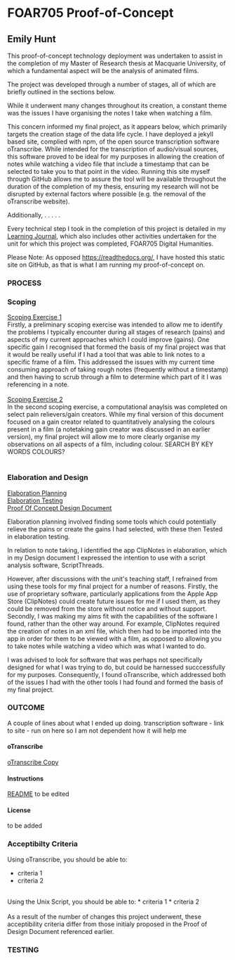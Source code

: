 # FOAR705 Proof-of-Concept
## Emily Hunt

This proof-of-concept technology deployment was undertaken to assist in the completion of my Master of Research thesis at Macquarie University, of which a fundamental aspect will be the analysis of animated films.

The project was developed through a number of stages, all of which are briefly outlined in the sections below.

While it underwent many changes throughout its creation, a constant theme was the issues I have organising the notes I take when watching a film.

This concern informed my final project, as it appears below, which primarily targets the creation stage of the data life cycle. I have deployed a jekyll based site, complied with npm, of the open source transcription software oTranscribe. While intended for the transcription of audio/visual sources, this software proved to be ideal for my purposes in allowing the creation of notes while watching a video file that include a timestamp that can be selected to take you to that point in the video. Running this site myself through GitHub allows me to assure the tool will be available throughout the duration of the completion of my thesis, ensuring my research will not be disrupted by external factors where possible (e.g. the removal of the oTranscribe website).

Additionally,  . . . . .

Every technical step I took in the completion of this project is detailed in my [Learning Journal](https://github.com/MQ-FOAR705/Hunt-Learning-Journal/tree/850c1b6e3e7da90878e6e5c957679a0df5459534), which also includes other activities undertaken for the unit for which this project was completed, FOAR705 Digital Humanities.


Please Note: As opposed https://readthedocs.org/, I have hosted this static site on GitHub, as that is what I am running my proof-of-concept on.

### PROCESS

### Scoping
[Scoping Exercise 1](https://github.com/MQ-FOAR705/Hunt-Exercises/blob/master/Hunt-Scoping%20Exercise.pdf)
<br />
Firstly, a preliminary scoping exercise was intended to allow me to identify the problems I typically encounter during all stages of research (pains) and aspects of my current approaches which I could improve (gains). One specific gain I recognised that formed the basis of my final project was that it would be really useful if I had a tool that was able to link notes to a specific frame of a film. This addressed the issues with my current time consuming approach of taking rough notes (frequently without a timestamp) and then having to scrub through a film to determine which part of it I was referencing in a note.
<br />
<br />
[Scoping Exercise 2](https://github.com/MQ-FOAR705/Hunt_Scoping_2_Computational_Analysis/tree/d31da158e86a974e494cdc4516c974fbd745eae4)
<br />
In the second scoping exercise, a computational anaylsis was completed on select pain relievers/gain creators. While my final version of this document focused on a gain creator related to quantitatively analysing the colours present in a film (a notetaking gain creator was discussed in an earlier version), my final project will allow me to more clearly organise my observations on all aspects of a film, including colour.
SEARCH BY KEY WORDS COLOURS? 
<br />
<br />

### Elaboration and Design
[Elaboration Planning](https://github.com/MQ-FOAR705/Hunt_Elaboration_1_Planning/tree/d4199f3bb947796168a9ffd85e2ab1cd65c21b86)
<br />
[Elaboration Testing](https://github.com/MQ-FOAR705/Hunt_Elaboration_2_Testing/tree/2fd260c520b51e7a68835084fe2e7d769016efa2)<br />
[Proof Of Concept Design Document](https://github.com/MQ-FOAR705/Hunt_Proof_Of_Concept_Design/tree/628f2cc3c2499c57512d2e432345cd18178d629a)

Elaboration planning involved finding some tools which could potentially relieve the pains or create the gains I had selected, with these then Tested in elaboration testing.

In relation to note taking, I identified the app ClipNotes in elaboration, which in my Design document I expressed the intention to use with a script analysis software, ScriptThreads. 

However, after discussions with the unit's teaching staff, I refrained from using these tools for my final project for a number of reasons. Firstly, the use of proprietary software, particularly applications from the Apple App Store (ClipNotes) could create future issues for me if I used them, as they could be removed from the store without notice and without support. Secondly, I was making my aims fit with the capabilities of the software I found, rather than the other way around. For example, ClipNotes required the creation of notes in an xml file, which then had to be imported into the app in order for them to be viewed with a film, as opposed to allowing you to take notes while watching a video which was what I wanted to do.

I was advised to look for software that was perhaps not specifically designed for what I was trying to do, but could be harnessed succcessfully for my purposes. Consequently, I found oTranscribe, which addressed both of the issues I had with the other tools I had found and formed the basis of my final project.
<br />

### OUTCOME

A couple of lines about what I ended up doing.
transcription software - link to site - run on here so I am not dependent
how it will help me

#### oTranscribe
[oTranscribe Copy](/Hunt-Exercises/docs)

#### Instructions
[README](/Hunt-Exercises/README.md) to be edited 

#### License
to be added

### Acceptibilty Criteria
Using oTranscribe, you should be able to:
* criteria 1
* criteria 2
<br />
Using the Unix Script, you should be able to:
* criteria 1
* criteria 2
<br />
<br />
As a result of the number of changes this project underwent, these acceptibility criteria differ from those initialy proposed in the Proof of Design Document referenced earlier.

### TESTING

